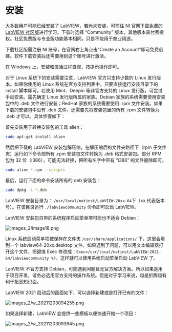 # 安装

大多数用户可能已经安装了 LabVIEW，若尚未安装，可前往 NI 官网[下载免费的 LabVIEW 社区版](https://www.ni.com/en-us/shop/labview.html)进行学习。下载时选择 “Community” 版本，其他版本需付费授权。社区免费版与专业版功能基本相同，只是不能用于商业用途。

下载社区版需注册 NI 账号，在官网右上角点击“Create an Account”即可免费创建。软件下载安装后还需要用到这个账号进行激活。

在 Windows 上，安装和激活过程直观，按提示操作即可。

对于 Linux 系统下的安装需要注意，LabVIEW 官方只支持少数的 Linux 发行版本。如果你使用的 Linux 系统在官方支持列表中，只要直接运行安装目录下的 install 脚本即可。若使用 Mint、Deepin 等非官方支持的 Linux 发行版，可尝试手动安装。需先确定 Linux 发行版所属的家族。Debian 家族的系统需要使用安装包中的 .deb 文件进行安装；RedHat 家族的系统需要使用 .rpm 文件安装。如果下载的安装包中没有 .deb 文件，还需要先将安装包里的所有 .rpm 文件转换为 .deb 才可以。具体步骤如下：

首先安装用于转换安装包的工具 alien：
```sh
sudo apt-get install alien
```

然后把下载的 LabVIEW 安装包解压缩，在解压缩后的文件夹路径下（rpm 子文件夹）运行如下命令把所有 .rpm 安装包文件转换为 .deb 格式安装包。部分 RPM 包为 32 位（i386），可能无法转换，把所有名字中带有 “i386” 的文件删除即可。

```sh
sudo alien *.rpm --scripts
```

最后，运行下面的命令安装所有的 deb 安装包：

```sh
sudo dpkg -i *.deb
```

LabVIEW 安装目录为： `/usr/local/natinst/LabVIEW-20xx-64`下（xx 代表版本号）。在该目录运行 `./labviewcommunity` 命令即可启动 LabVIEW。

LabVIEW 安装包自带的系统程序启动菜单项可能也不适合 Debian：

![images_2/image18.png](images_2/image18.png "Linux 系统的开始菜单")

Linux 系统启动菜单项被保存在文件夹 `/usr/share/applications/` 下，这里会看到一个 labview64-20xx.desktop 文件。如果遇到了问题，可以用文本编辑器打开这个文件，把键值 Exec 修改成：`Exec=/usr/local/natinst/LabVIEW-2021-64/labviewcommunity %F`。这样就可以使用系统启动菜单启动 LabVIEW 了。


LabVIEW 不官方支持 Debian，可能遇到问题且无官方解决方案。所以如果是用于项目开发，请务必选用官方支持的操作系统。但是对于学习来说，越是折腾越有利于拓宽知识面。

LabVIEW 2021 启动后的画面如下，可以选择新建或是打开已有的文件：

![images_2/w_20211203094255.png](images_2/w_20211203094255.png "LabVIEW 启动画面")

如果选择新建，LabVIEW 会提供一些模板以便快速开始一个项目：

![images_2/w_20211203093945.png](images_2/w_20211203093945.png "创建新项目或 VI")
